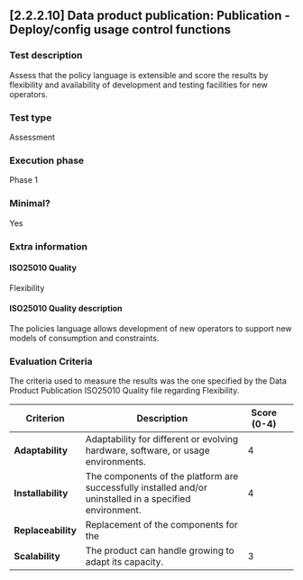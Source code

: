 
## [2.2.2.10] Data product publication: Publication - Deploy/config usage control functions
 
### Test description
Assess that the policy language is extensible and score the results by flexibility and availability of development and testing facilities for new operators.
 
### Test type
Assessment
 
### Execution phase
Phase 1
 
### Minimal?
Yes
 
### Extra information
#### ISO25010 Quality
Flexibility
#### ISO25010 Quality description
The policies language allows development of new operators to support new models of consumption and constraints.
    
### Evaluation Criteria
The criteria used to measure the results was the one specified by the Data Product Publication ISO25010 Quality file regarding Flexibility.

| **Criterion**      | **Description**                                                                 | **Score (0-4)** |  |
|--------------------|---------------------------------------------------------------------------------|-----------------|-----------------|
| **Adaptability**   | Adaptability for different or evolving hardware, software, or usage environments. | 4               |  |
| **Installability** | The components of the platform are successfully installed and/or uninstalled in a specified environment. | 4               | |
| **Replaceability** | Replacement of the components for the  |
| **Scalability**    | The product can handle growing to adapt its capacity.                             | 3               |  |